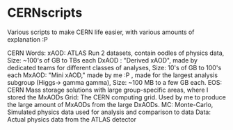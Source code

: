 # CERNscripts
Various scripts to make CERN life easier, with various amounts of explanation :P

CERN Words:
xAOD: ATLAS Run 2 datasets, contain oodles of physics data, Size: ~100's of GB to TBs each
DxAOD : "Derived xAOD", made by dedicated teams for different classes of analyses, Size: 10's of GB to 100's each
MxAOD: "Mini xAOD," made by me :P , made for the largest analysis subgroup (Higgs-> gamma gamma), Size: ~100 MB to a few GB each.
EOS: CERN Mass storage solutions with large group-specific areas, where I stored the MxAODs
Grid: The CERN computing grid.  Used by me to produce the large amount of MxAODs from the large DxAODs.
MC: Monte-Carlo, Simulated physics data used for analysis and comparison to data
Data: Actual physics data from the ATLAS detector 
